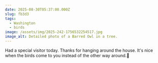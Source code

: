 ```yaml
---
date: 2025-08-30T05:37:00.000Z
slug: fb3d3
tags:
  - Washington
  - birds
image: /assets/img/2025-242-1756532254517.jpg
image_alt: Detailed photo of a Barred Owl in a tree.
---
```


Had a special visitor today. Thanks for hanging around the house. It's nice when the birds come to you instead of the other way around.🦉

